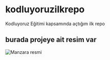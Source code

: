 # kodluyoruzilkrepo

Kodluyoruz Eğitimi kapsamında açtığım ilk repo

## burada projeye ait resim var

![Manzara resmi](ttps://pixabay.com/tr/photos/manzara-doğa-park-ağaçlar-dağlar-4523198/)
